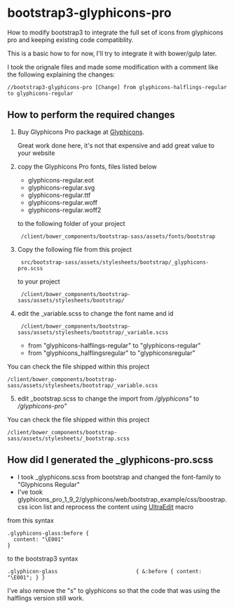 # bootstrap3-glyphicons-pro
How to modify bootstrap3 to integrate the full set of icons from glyphicons pro and keeping existing code compatiblity.

This is a basic how to for now, I'll try to integrate it with bower/gulp later.

I took the orignale files and made some modification with a comment like the following explaining the changes:

    //bootstrap3-glyphicons-pro [Change] from glyphicons-halflings-regular to glyphicons-regular

## How to perform the required changes


1. Buy Glyphicons Pro package at [Glyphicons](http://glyphicons.com/). 
   
   Great work done here, it's not that expensive and add great value to your website
    
2. copy the Glyphicons Pro fonts, files listed below 
    * glyphicons-regular.eot
    * glyphicons-regular.svg
    * glyphicons-regular.ttf
    * glyphicons-regular.woff
    * glyphicons-regular.woff2

    to the following folder of your project

        /client/bower_components/bootstrap-sass/assets/fonts/bootstrap
    
3. Copy the following file from this project 
    
        src/bootstrap-sass/assets/stylesheets/bootstrap/_glyphicons-pro.scss
             
   to your project
   
        /client/bower_components/bootstrap-sass/assets/stylesheets/bootstrap/    
        
4. edit the _variable.scss to change the font name and id

        /client/bower_components/bootstrap-sass/assets/stylesheets/bootstrap/_variable.scss

    * from "glyphicons-halflings-regular" to "glyphicons-regular"
    * from "glyphicons_halflingsregular"  to "glyphiconsregular"
       
  You can check the file shipped within this project
   
    /client/bower_components/bootstrap-sass/assets/stylesheets/bootstrap/_variable.scss
       
5. edit _bootstrap.scss to change the import from */glyphicons"* to */glyphicons-pro"*

You can check the file shipped within this project
       
    /client/bower_components/bootstrap-sass/assets/stylesheets/_bootstrap.scss


## How did I generated the _glyphicons-pro.scss

* I took _glyphicons.scss from bootstrap and changed the font-family to "Glyphicons Regular"
* I've took glyphicons_pro_1_9_2/glyphicons/web/bootstrap_example/css/boostrap.css icon list and reprocess the content using [UltraEdit](https://www.ultraedit.com/) macro 

from this syntax

    .glyphicons-glass:before {
      content: "\E001"
    }
 to the bootstrap3 syntax
 
    .glyphicon-glass                         { &:before { content: "\E001"; } }

 I've also remove the "s" to glyphicons so that the code that was using the halflings version still work.
 
 